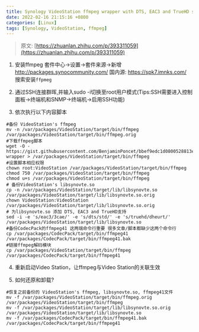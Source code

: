 ```yaml
---
title: Synology VideoStation ffmpeg wrapper with DTS, EAC3 and TrueHD support
date: 2022-02-16 21:15:16 +0800
categories: [Linux]
tags: [Synology, VideoStation, ffmpeg]
---
```



> 原文: [https://zhuanlan.zhihu.com/p/393311059](https://zhuanlan.zhihu.com/p/393311059)


1. 安装ffmpeg
套件中心->设置->套件来源->新增
http://packages.synocommunity.com/
国内源: https://spk7.imnks.com/
搜索安装`ffpmeg`

2. 通过SSH连接群晖,并输入sudo -i切换至root用户模式(Tips:SSH需要进入控制面板->终端机和SNMP->终端机->启用SSH功能)

3. 依次执行以下内容脚本
``` shell
#备份 VideoStation's ffmpeg
mv -n /var/packages/VideoStation/target/bin/ffmpeg /var/packages/VideoStation/target/bin/ffmpeg.orig
#下载ffmpeg脚本
wget -O - https://gist.githubusercontent.com/BenjaminPoncet/bbef9edc1d0800528813e75c1669e57e/raw/ffmpeg-wrapper > /var/packages/VideoStation/target/bin/ffmpeg
#设置脚本相应权限
chown root:VideoStation /var/packages/VideoStation/target/bin/ffmpeg
chmod 750 /var/packages/VideoStation/target/bin/ffmpeg
chmod u+s /var/packages/VideoStation/target/bin/ffmpeg
# 备份VideoStation's libsynovte.so
cp -n /var/packages/VideoStation/target/lib/libsynovte.so /var/packages/VideoStation/target/lib/libsynovte.so.orig
chown VideoStation:VideoStation /var/packages/VideoStation/target/lib/libsynovte.so.orig
# 为libsynovte.so 添加 DTS, EAC3 and TrueHD支持
sed -i -e 's/eac3/3cae/' -e 's/dts/std/' -e 's/truehd/dheurt/' /var/packages/VideoStation/target/lib/libsynovte.so
#备份CodecPack的ffmpeg41 这两端命令行重要 很多文章/脚本都缺少这两个命令行
cp /var/packages/CodecPack/target/bin/ffmpeg41 /var/packages/CodecPack/target/bin/ffmpeg41.bak
#链接ffmpeg解码模块
cp /var/packages/VideoStation/target/bin/ffmpeg /var/packages/CodecPack/target/bin/ffmpeg41
```
4. 重新启动Video Station，让ffmpeg与Video Station的关联生效

6. 如何还原和卸载?
``` shell
#恢复之前备份的 VideoStation's ffmpeg, libsynovte.so, ffmpeg41文件
mv -f /var/packages/VideoStation/target/bin/ffmpeg.orig /var/packages/VideoStation/target/bin/ffmpeg
mv -f /var/packages/VideoStation/target/lib/libsynovte.so.orig /var/packages/VideoStation/target/lib/libsynovte.so
mv -f /var/packages/CodecPack/target/bin/ffmpeg41.bak /var/packages/CodecPack/target/bin/ffmpeg41
```
